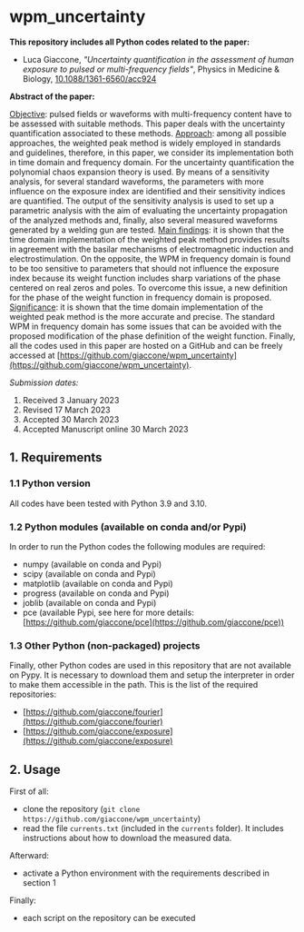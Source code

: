 # wpm_uncertainty

**This repository includes all Python codes related to the paper:**

* Luca Giaccone, *"Uncertainty quantification in the assessment of human exposure to pulsed or multi-frequency fields"*, Physics in Medicine & Biology, [10.1088/1361-6560/acc924](https://doi.org/10.1088/1361-6560/acc924)

**Abstract of the paper:**

<ins>Objective</ins>: pulsed fields or waveforms with multi-frequency content have to be assessed with suitable methods. This paper deals with the uncertainty quantification associated to these methods. <ins>Approach</ins>: among all possible approaches, the weighted peak method is widely employed in standards and guidelines, therefore, in this paper, we consider its implementation both in time domain and frequency domain. For the uncertainty quantification the polynomial chaos expansion theory is used. By means of a sensitivity analysis, for several standard waveforms, the parameters with more influence on the exposure index are identified and their sensitivity indices are quantified. The output of the sensitivity analysis is used to set up a parametric analysis with the aim of evaluating the uncertainty propagation of the analyzed methods and, finally, also several measured waveforms generated by a welding gun are tested. <ins>Main findings</ins>: it is shown that the time domain implementation of the weighted peak method provides results in agreement with the basilar mechanisms of electromagnetic induction and electrostimulation. On the opposite, the WPM in frequency domain is found to be too sensitive to parameters that should not influence the exposure index because its weight function includes sharp variations of the phase centered on real zeros and poles. To overcome this issue, a new definition for the phase of the weight function in frequency domain is proposed. <ins>Significance</ins>: it is shown that the time domain implementation of the weighted peak method is the more accurate and precise. The standard WPM in frequency domain has some issues that can be avoided with the proposed modification of the phase definition of the weight function. Finally, all the codes used in this paper are hosted on a GitHub and can be freely accessed at [https://github.com/giaccone/wpm_uncertainty](https://github.com/giaccone/wpm_uncertainty).


*Submission dates:*

1. Received 3 January 2023
2. Revised 17 March 2023
3. Accepted 30 March 2023
4. Accepted Manuscript online 30 March 2023


## 1. Requirements

### 1.1 Python version
All codes have been tested with Python 3.9 and 3.10.

### 1.2 Python modules (available on conda and/or Pypi)

In order to run the Python codes the following modules are required:

* numpy (available on conda and Pypi)
* scipy (available on conda and Pypi)
* matplotlib (available on conda and Pypi)
* progress (available on conda and Pypi)
* joblib (available on conda and Pypi)
* pce (available Pypi, see here for more details: [https://github.com/giaccone/pce](https://github.com/giaccone/pce))

### 1.3 Other Python (non-packaged) projects
Finally, other Python codes are used in this repository that are not available on Pypy. It is necessary to download them and setup the interpreter in order to make them accessible in the path. This is the list of the required repositories:

* [https://github.com/giaccone/fourier](https://github.com/giaccone/fourier)
* [https://github.com/giaccone/exposure](https://github.com/giaccone/exposure)

## 2. Usage

First of all:

* clone the repository (`git clone https://github.com/giaccone/wpm_uncertainty`)
* read the file `currents.txt` (included in the `currents` folder). It includes instructions about how to download the measured data.

Afterward:

* activate a Python environment with the requirements described in section 1

Finally:

* each script on the repository can be executed